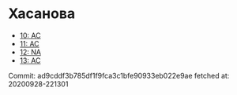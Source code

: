 # Хасанова
- [10: AC](10.md)
- [11: AC](11.md)
- [12: NA](12.md)
- [13: AC](13.md)

Commit: ad9cddf3b785df1f9fca3c1bfe90933eb022e9ae
 fetched at: 20200928-221301
